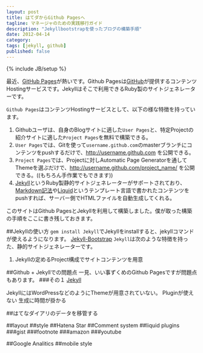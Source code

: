 ```yaml
---
layout: post
title: はてダからGithub Pagesへ
tagline: マネージャのための実践移行ガイド
description: "Jekyllbootstrapを使ったブログの構築手順"
date: 2012-04-14
category: 
tags: [jekyll, github]
published: false
---
```

{% include JB/setup %}

最近、[GitHub Pages](http://pages.github.com/ 'GitHub Pages')が熱いです。Github Pagesは[GitHub](https://github.com/ 'GitHub')が提供するコンテンツHostingサービスです。Jekyllはそこで利用できるRuby製のサイトジェネレーターです。

`Github Pages`はコンテンツHostingサービスとして、以下の様な特徴を持っています。

1. Githubユーザは、自身のBlogサイトに適した`User Pages`と、特定Projectの紹介サイトに適した`Project Pages`を無料で構築できる。
1. `User Pages`では、Gitを使って`username.github.com`のmasterブランチにコンテンツをpushするだけで、http://username.github.com を公開できる。
1. `Project Pages`では、Projectに対しAutomatic Page Generatorを通してThemeを選ぶだけで、http://username.github.com/project_name/ を公開できる。((もちろん手作業でもできます))
1. [Jekyll](https://github.com/mojombo/jekyll 'mojombo/jekyll')というRuby製静的サイトジェネレーターがサポートされており、[Markdown記法](http://blog.2310.net/archives/6 'blog::2310 » Markdown文法の全訳')や[Liquid](http://liquidmarkup.org/ 'Liquid Templating language')というテンプレート言語で書かれたコンテンツをpushすれば、サーバー側でHTMLファイルを自動生成してくれる。


このサイトはGithub PagesとJekyllを利用して構築しました。僕が取った構築の手順をここに書き残しておきます。

##Jekyllの使い方
`gem install Jekyll`でJekyllをinstallすると、jekyllコマンドが使えるようになります。
[Jekyll-Bootstrap](http://jekyllbootstrap.com/ 'Blogging with Jekyll Tutorial | Jekyll-Bootstrap')
`Jekyll`は次のような特徴を持った、静的サイトジェネレーターです。

1. Jekyllの定めるProject構成でサイトコンテンツを用意

##Github + Jekyllでの問題点
一見、いい事ずくめのGithub Pagesですが問題点もあります。
###その１
[Jekyll](https://github.com/mojombo/jekyll 'mojombo/jekyll')


JekyllにはWordPressなどのようにThemeが用意されていない。
Pluginが使えない
生成に時間が掛かる

##はてなダイアリのデータを移管する

##layout
##style
##Hatena Star
##Comment system
##liquid plugins
###gist
###footnote
###amazon
###youtube

##Google Analitics
##mobile style

